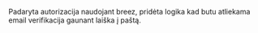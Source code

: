 Padaryta autorizacija naudojant breez, pridėta logika kad butu atliekama email verifikacija gaunant laiška į paštą.
